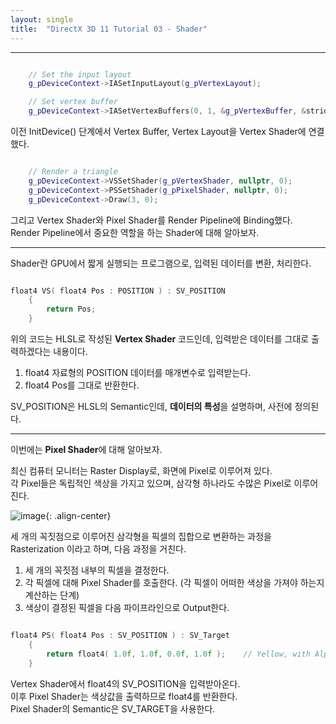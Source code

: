 ```yaml
---
layout: single
title:  "DirectX 3D 11 Tutorial 03 - Shader"
---
```


---

```c++

	// Set the input layout
	g_pDeviceContext->IASetInputLayout(g_pVertexLayout);

	// Set vertex buffer
	g_pDeviceContext->IASetVertexBuffers(0, 1, &g_pVertexBuffer, &stride, &offset);

```

이전 InitDevice() 단계에서 Vertex Buffer, Vertex Layout을 Vertex Shader에 연결했다.  

```c++

	// Render a triangle
	g_pDeviceContext->VSSetShader(g_pVertexShader, nullptr, 0);
	g_pDeviceContext->PSSetShader(g_pPixelShader, nullptr, 0);
	g_pDeviceContext->Draw(3, 0);

```

그리고 Vertex Shader와 Pixel Shader를 Render Pipeline에 Binding했다.  
Render Pipeline에서 중요한 역할을 하는 Shader에 대해 알아보자.  

---

Shader란 GPU에서 짧게 실행되는 프로그램으로, 입력된 데이터를 변환, 처리한다.  

```c++

float4 VS( float4 Pos : POSITION ) : SV_POSITION
    {
        return Pos;
    }

```

위의 코드는 HLSL로 작성된 **Vertex Shader** 코드인데, 입력받은 데이터를 그대로 출력하겠다는 내용이다.  

1. float4 자료형의 POSITION 데이터를 매개변수로 입력받는다.
2. float4 Pos를 그대로 반환한다.

SV_POSITION은 HLSL의 Semantic인데, **데이터의 특성**을 설명하며, 사전에 정의된다.  

---

이번에는 **Pixel Shader**에 대해 알아보자.  

최신 컴퓨터 모니터는 Raster Display로, 화면에 Pixel로 이루어져 있다.  
각 Pixel들은 독립적인 색상을 가지고 있으며, 삼각형 하나라도 수많은 Pixel로 이루어진다.  

![image](https://gasbebe.github.io/images/fragmentAnim.gif){: .align-center}

세 개의 꼭짓점으로 이루어진 삼각형을 픽셀의 집합으로 변환하는 과정을 Rasterization 이라고 하며, 다음 과정을 거친다.  

1. 세 개의 꼭짓점 내부의 픽셀을 결정한다.
2. 각 픽셀에 대해 Pixel Shader를 호출한다. (각 픽셀이 어떠한 색상을 가져야 하는지 계산하는 단계)
3. 색상이 결정된 픽셀을 다음 파이프라인으로 Output한다.

```c++

float4 PS( float4 Pos : SV_POSITION ) : SV_Target
    {
        return float4( 1.0f, 1.0f, 0.0f, 1.0f );    // Yellow, with Alpha = 1
    }

```

Vertex Shader에서 float4의 SV_POSITION을 입력받아온다.  
이후 Pixel Shader는 색상값을 출력하므로 float4를 반환한다.  
Pixel Shader의 Semantic은 SV_TARGET을 사용한다.
